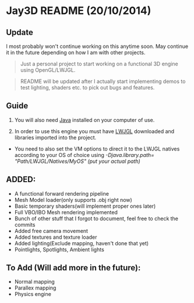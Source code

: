 Jay3D README (20/10/2014)
=====

Update
-----
I most probably won't continue working on this anytime soon. May continue it in the future depending on how I am with other projects.

><p>Just a personal project to start working on a functional 3D engine using OpenGL/LWJGL.</p>

><p>README will be updated after I actually start implementing demos to test lighting, shaders etc. to pick out bugs and features.</p>

Guide
-----
 1. You will also need [Java](https://java.com/en/download/index.jsp) installed on your computer of use.
   
 2. In order to use this engine you must have [LWJGL](http://lwjgl.org/download.php) downloaded and libraries imported into    the project.
   * You need to also set the VM options to direct it to the LWJGL natives according to your OS of choice 
   using *-Djava.library.path= "Path/LWJGL/Natives/MyOS" (put your actual path)*


ADDED:
-----
 - A functional forward rendering pipeline
 - Mesh Model loader(only supports .obj right now)
 - Basic temporary shaders(will implement proper ones later)
 - Full VBO/IBO Mesh rendering implemented
 - Bunch of other stuff that I forgot to document, feel free to check the commits
 - Added free camera movement
 - Added textures and texture loader
 - Added lighting(Exclude mapping, haven't done that yet)
  - Pointlights, Spotlights, Ambient lights

To Add (Will add more in the future):
-----
- Normal mapping
- Parallex mapping
- Physics engine
